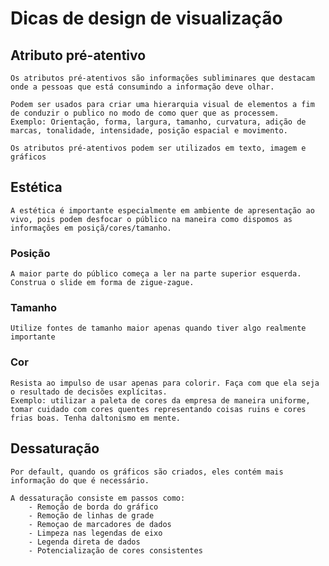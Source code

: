 # Dicas de design de visualização

## Atributo pré-atentivo
    Os atributos pré-atentivos são informações subliminares que destacam onde a pessoas que está consumindo a informação deve olhar.

    Podem ser usados para criar uma hierarquia visual de elementos a fim de conduzir o publico no modo de como quer que as processem.
    Exemplo: Orientação, forma, largura, tamanho, curvatura, adição de marcas, tonalidade, intensidade, posição espacial e movimento.

    Os atributos pré-atentivos podem ser utilizados em texto, imagem e gráficos

##  Estética

    A estética é importante especialmente em ambiente de apresentação ao vivo, pois podem desfocar o público na maneira como dispomos as informações em posiçã/cores/tamanho.

### Posição
    A maior parte do público começa a ler na parte superior esquerda. Construa o slide em forma de zigue-zague.

### Tamanho
    Utilize fontes de tamanho maior apenas quando tiver algo realmente importante        

### Cor
    Resista ao impulso de usar apenas para colorir. Faça com que ela seja o resultado de decisões explícitas.
    Exemplo: utilizar a paleta de cores da empresa de maneira uniforme, tomar cuidado com cores quentes representando coisas ruins e cores frias boas. Tenha daltonismo em mente.


## Dessaturação

    Por default, quando os gráficos são criados, eles contém mais informação do que é necessário.

    A dessaturação consiste em passos como:
        - Remoção de borda do gráfico
        - Remoção de linhas de grade
        - Remoçao de marcadores de dados
        - Limpeza nas legendas de eixo
        - Legenda direta de dados
        - Potencialização de cores consistentes

          
